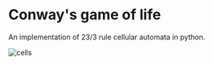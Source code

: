 # Conway's game of life
An implementation of 23/3 rule cellular automata in python.

![cells](https://user-images.githubusercontent.com/40367628/93039938-201c6a00-f649-11ea-8d6c-a6237a4a84cc.png)
